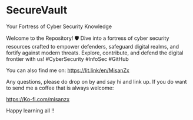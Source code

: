 # SecureVault
Your Fortress of Cyber Security Knowledge

Welcome to the Repository! 🛡️ Dive into a fortress of cyber security resources crafted to empower defenders, safeguard digital realms, and fortify against modern threats. Explore, contribute, and defend the digital frontier with us! #CyberSecurity #InfoSec #GitHub

You can also find me on:
https://lit.link/en/MisanZx

Any questions, please do drop on by and say hi and link up.
If you do want to send me a coffee that is always welcome: 

https://Ko-fi.com/misanzx

Happy learning all !!
